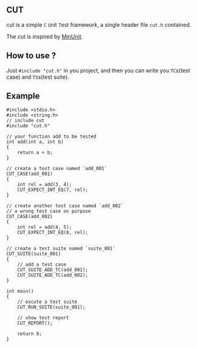 ## CUT ##
cut is a simple `C` `U`nit `T`est framework, a single header file `cut.h` contained.

The cut is inspired by [MinUnit](http://www.eskimo.com/~scs/C-faq/q10.4.html). 

## How to use ? ##
Just `#include "cut.h"` in you project, and then you can write you `TC`s(test case) and `TS`s(test suite).

## Example ##
```
#include <stdio.h>
#include <string.h>
// include cut
#include "cut.h"

// your function add to be tested
int add(int a, int b)
{
    return a + b;
}

// create a test case named `add_001`
CUT_CASE(add_001)
{
    int rel = add(3, 4);
    CUT_EXPECT_INT_EQ(7, rel);
}

// create another test case named `add_002`
// a wrong test case on purpose
CUT_CASE(add_002)
{
    int rel = add(4, 5);
    CUT_EXPECT_INT_EQ(8, rel);
}

// create a test suite named `suite_001`
CUT_SUITE(suite_001)
{
    // add a test case
    CUT_SUITE_ADD_TC(add_001);
    CUT_SUITE_ADD_TC(add_002);
}

int main()
{
    // excute a test suite
    CUT_RUN_SUITE(suite_001);
    
    // show test report
    CUT_REPORT();
    
    return 0;
}

```
